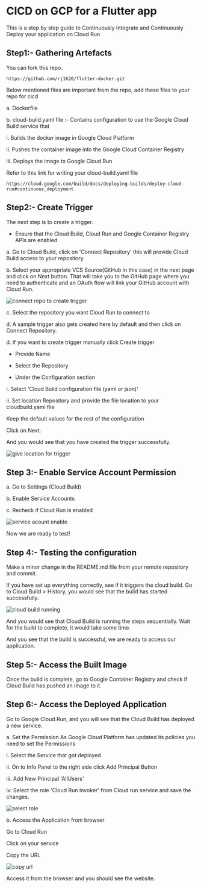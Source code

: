 # CICD on GCP for a Flutter app

This is a step by step guide to Continuously Integrate and Continuously Deploy your application on Cloud Run

## Step1:- Gathering Artefacts

You can fork this repo.

```
https://github.com/rj1620/flutter-docker.git
```

Below mentioned files are important from the repo, add these files to your repo for cicd

a. Dockerfile 

b. cloud-build.yaml file :- Contains configuration to use the Google Cloud Build service that

i.	Builds the docker image in Google Cloud Platform

ii.	Pushes the container image into the Google Cloud Container Registry

iii.	Deploys the image to Google Cloud Run

Refer to this link for writing your cloud-build.yaml file

```
https://cloud.google.com/build/docs/deploying-builds/deploy-cloud-run#continuous_deployment
```



## Step2:- Create Trigger

The next step is to create a trigger. 

- Ensure that the Cloud Build, Cloud Run and Google Container Registry APIs are enabled


a. Go to Cloud Build, click on 'Connect Repository' this will provide Cloud Build access to your repository. 

b. Select your appropriate VCS Source(GitHub in this case) in the next page and click on Next button.
That will take you to the GitHub page where you need to authenticate and an OAuth flow will link your GitHub account with Cloud Run.

![connect repo to create trigger](https://user-images.githubusercontent.com/96573282/150730581-bf272879-b2cd-417d-9910-57c609d34797.png)

c. Select the repository you want Cloud Run to connect to 

d. A sample trigger also gets created here by default and then click on Connect Repository.

d. If you want to create trigger manually click Create trigger

- Provide Name

- Select the Repository

- Under the Configuration section 

i. Select 'Cloud Build configuration file (yaml or json)'

ii. Set location Repository and provide the file location to your cloudbuild.yaml file

Keep the default values for the rest of the configuration 

Click on Next.

And you would see that you have created the trigger successfully.

![give location for trigger](https://user-images.githubusercontent.com/96573282/150730866-fc7f808b-bb4f-4b77-8db1-a0c928a59e29.png)



## Step 3:- Enable Service Account Permission

a. Go to Settings (Cloud Build)

b. Enable Service Accounts

c. Recheck if Cloud Run is enabled

![service acount enable](https://user-images.githubusercontent.com/96573282/150730993-7ec1a7ae-a447-4790-bbb3-07d8ee9b6871.png)


Now we are ready to test!


## Step 4:- Testing the configuration

Make a minor change in the README.md file from your remote repository and commit. 

If you have set up everything correctly, see if it triggers the cloud build. Go to Cloud Build > History, you would see that the build has started successfully.

![cloud build running](https://user-images.githubusercontent.com/96573282/150731066-e6648664-32a3-4be1-b49a-868876b27ce2.png)

And you would see that Cloud Build is running the steps sequentially.
Wait for the build to complete, it would take some time.

And you see that the build is successful, we are ready to access our application.


## Step 5:- Access the Built Image
Once the build is complete, go to Google Container Registry and check if Cloud Build has pushed an image to it.

## Step 6:- Access the Deployed Application
Go to Google Cloud Run, and you will see that the Cloud Build has deployed a new service.

a. Set the Permission
As Google Cloud Platform has updated its policies you need to set the Permissions

i. Select the Service that got deployed 

ii. On to Info Panel to the right side click Add Principal Button

iii. Add New Principal 'AllUsers' 

iv. Select the role 'Cloud Run Invoker' from Cloud run service and
save the changes.

![select role](https://user-images.githubusercontent.com/96573282/150731485-12605a65-bd02-4bf8-8d33-e13b9fbd4110.png)


b. Access the Application from browser

Go to Cloud Run

Click on your service

Copy the URL 

![copy url](https://user-images.githubusercontent.com/96573282/150731811-ee372b62-507a-4407-ac3e-435cf2fd5dcc.png)


Access it from the browser and you should see the website.
